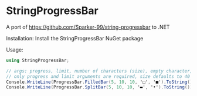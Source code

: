 # StringProgressBar
A port of https://github.com/Sparker-99/string-progressbar to .NET

Installation: Install the StringProgressBar NuGet package

Usage:
```cs
using StringProgressBar;

// args: progress, limit, number of characters (size), empty character, filled character
// only progress and limit arguments are required, size defaults to 40
Console.WriteLine(ProgressBar.FilledBar(5, 10, 10, '□', '■').ToString()); // output: ■■■■■□□□□□
Console.WriteLine(ProgressBar.SplitBar(5, 10, 10, '▬', '•').ToString()); // output: ▬▬▬▬•▬▬▬▬▬
```
